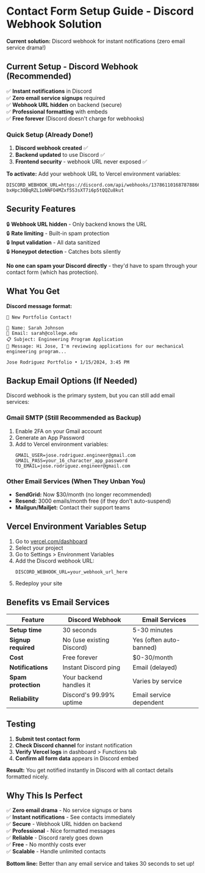 # Contact Form Setup Guide - Discord Webhook Solution

**Current solution:** Discord webhook for instant notifications (zero email service drama!)

## Current Setup - Discord Webhook (Recommended)

✅ **Instant notifications** in Discord  
✅ **Zero email service signups** required  
✅ **Webhook URL hidden** on backend (secure)  
✅ **Professional formatting** with embeds  
✅ **Free forever** (Discord doesn't charge for webhooks)  

### Quick Setup (Already Done!)

1. **Discord webhook created** ✅
2. **Backend updated** to use Discord ✅  
3. **Frontend security** - webhook URL never exposed ✅

**To activate:** Add your webhook URL to Vercel environment variables:

```
DISCORD_WEBHOOK_URL=https://discord.com/api/webhooks/1378611016878788668/ECnSl8eLcAMgVIS_HaUlVfOE-bxHpc3OBqRZL1oNNFO4MZxf5S3sXT7i6p5tQQZu8kut
```

## Security Features

🔒 **Webhook URL hidden** - Only backend knows the URL  
🔒 **Rate limiting** - Built-in spam protection  
🔒 **Input validation** - All data sanitized  
🔒 **Honeypot detection** - Catches bots silently  

**No one can spam your Discord directly** - they'd have to spam through your contact form (which has protection).

## What You Get

**Discord message format:**
```
🔧 New Portfolio Contact!

👤 Name: Sarah Johnson
📧 Email: sarah@college.edu  
📋 Subject: Engineering Program Application
💬 Message: Hi Jose, I'm reviewing applications for our mechanical engineering program...

Jose Rodriguez Portfolio • 1/15/2024, 3:45 PM
```

## Backup Email Options (If Needed)

Discord webhook is the primary system, but you can still add email services:

### Gmail SMTP (Still Recommended as Backup)
1. Enable 2FA on your Gmail account
2. Generate an App Password  
3. Add to Vercel environment variables:
   ```
   GMAIL_USER=jose.rodriguez.engineer@gmail.com
   GMAIL_PASS=your_16_character_app_password
   TO_EMAIL=jose.rodriguez.engineer@gmail.com
   ```

### Other Email Services (When They Unban You)
- **SendGrid:** Now $30/month (no longer recommended)
- **Resend:** 3000 emails/month free (if they don't auto-suspend)  
- **Mailgun/Mailjet:** Contact their support teams

## Vercel Environment Variables Setup

1. Go to [vercel.com/dashboard](https://vercel.com/dashboard)
2. Select your project  
3. Go to Settings > Environment Variables
4. Add the Discord webhook URL:
   ```
   DISCORD_WEBHOOK_URL=your_webhook_url_here
   ```
5. Redeploy your site

## Benefits vs Email Services

| Feature | Discord Webhook | Email Services |
|---------|----------------|----------------|
| **Setup time** | 30 seconds | 5-30 minutes |
| **Signup required** | No (use existing Discord) | Yes (often auto-banned) |
| **Cost** | Free forever | $0-30/month |
| **Notifications** | Instant Discord ping | Email (delayed) |
| **Spam protection** | Your backend handles it | Varies by service |
| **Reliability** | Discord's 99.99% uptime | Email service dependent |

## Testing

1. **Submit test contact form**
2. **Check Discord channel** for instant notification
3. **Verify Vercel logs** in dashboard > Functions tab
4. **Confirm all form data** appears in Discord embed

**Result:** You get notified instantly in Discord with all contact details formatted nicely.

## Why This Is Perfect

✅ **Zero email drama** - No service signups or bans  
✅ **Instant notifications** - See contacts immediately  
✅ **Secure** - Webhook URL hidden on backend  
✅ **Professional** - Nice formatted messages  
✅ **Reliable** - Discord rarely goes down  
✅ **Free** - No monthly costs ever  
✅ **Scalable** - Handle unlimited contacts  

**Bottom line:** Better than any email service and takes 30 seconds to set up! 